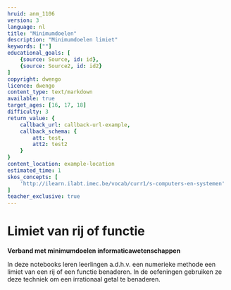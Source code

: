 ```yaml
---
hruid: anm_1106
version: 3
language: nl
title: "Minimumdoelen"
description: "Minimumdoelen limiet"
keywords: [""]
educational_goals: [
    {source: Source, id: id}, 
    {source: Source2, id: id2}
]
copyright: dwengo
licence: dwengo
content_type: text/markdown
available: true
target_ages: [16, 17, 18]
difficulty: 3
return_value: {
    callback_url: callback-url-example,
    callback_schema: {
        att: test,
        att2: test2
    }
}
content_location: example-location
estimated_time: 1
skos_concepts: [
    'http://ilearn.ilabt.imec.be/vocab/curr1/s-computers-en-systemen'
]
teacher_exclusive: true
---
```


# Limiet van rij of functie

**Verband met minimumdoelen informaticawetenschappen**

In deze notebooks leren leerlingen a.d.h.v. een numerieke methode een limiet van een rij of een functie benaderen. In de oefeningen gebruiken ze deze techniek om een irrationaal getal te benaderen.
